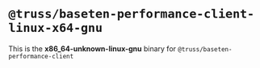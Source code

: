 # `@truss/baseten-performance-client-linux-x64-gnu`

This is the **x86_64-unknown-linux-gnu** binary for `@truss/baseten-performance-client`
